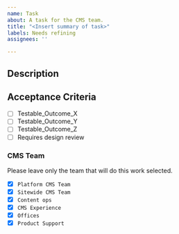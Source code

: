 ```yaml
---
name: Task
about: A task for the CMS team.
title: "<Insert summary of task>"
labels: Needs refining
assignees: ''

---
```


## Description


## Acceptance Criteria
- [ ] Testable_Outcome_X
- [ ] Testable_Outcome_Y
- [ ] Testable_Outcome_Z
- [ ] Requires design review

### CMS Team

Please leave only the team that will do this work selected. 

- [x] `Platform CMS Team`
- [x] `Sitewide CMS Team`
- [x] `Content ops`
- [x] `CMS Experience`
- [x] `Offices`
- [x] `Product Support`
